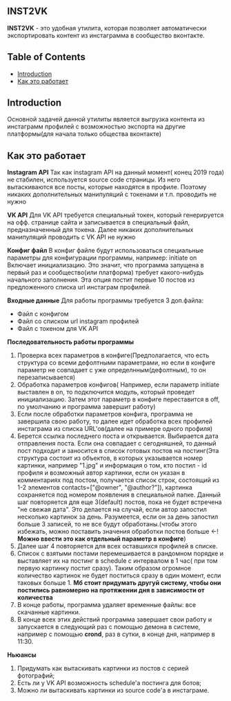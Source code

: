 ## INST2VK

**INST2VK** - это удобная утилита, которая позволяет автоматически экспортировать контент из инстаграмма в сообщество вконтакте.

## Table of Contents

* [Introduction](#introduction)
* [Как это работает](#how-it-works)

## Introduction

Основной задачей данной утилиты является выгрузка контента из инстаграмм профилей с возможностью экспорта на другие платформы(для начала только общества вконтакте)

## Как это работает

**Instagram API**
Так как instagram API на данный момент( конец 2019 года) не стабилен, используется source code страницы. Из него вытаскиваются все посты, которые находятся в профиле. Поэтому никаких дополнительных манипуляций с токенами и т.п. проводить не нужно

**VK API**
Для VK API требуется специальный токен, который генерируется на офф. странице сайта и записывается в специальный файл, предназначенный для токена. Далее никаких дополнительных манипуляций проводить с VK API не нужно

**Конфиг файл**
В конфиг файле будут использоваться специальные параметры для конфигурации программы, например:
initiate on
Включает инициализацию. Это значит, что программа запущена в первый раз и сообщество(или платформа) требует какого-нибудь начального заполнения. Эта опция постит первые 10 постов из предложенного списка url инстаграм профилей. 

**Входные данные**
Для работы программы требуется 3 доп.файла:
* Файл с конфигом
* Файл со списком url instagram профилей
* Файл с токеном для VK API

**Последовательность работы программы**
1. Проверка всех параметров в конфиге(Предполагается, что есть структура со всеми дефолтными параметрами, но если в конфиге параметр не совпадает с уже определнным(дефолтным), то он перезаписывается)
2. Обработка параметров конфигов( Например, если параметр initiate выставлен в on, то подключится модуль, который проведет инициализацию. Затем этот параметр в конфиге переставится в off, по умолчанию и программа завершит работу)
3. Если после обработки параметров конфига, программа не завершила свою работу, то далее идет обработка всех профилей инстаграма из списка URL'ов(далее на примере одного профиля)
4. Берется ссылка последнего поста и открывается. Выбирается дата отправления поста. Если она совпадает с сегодняшней, то данный пост подходит и заносится в список готовых постов на постинг(Эта структура состоит из объектов, в которых указывается номер картинки, например "1.jpg" и информация о том, кто постил - id профиля и возможный автор картинки, если он указан в комментариях под постом, получается список строк, состоящий из 1-2 элементов contacts=["@owner", "@author?"]), картинка сохраняется под номером появления в специальной папке. Данный шаг повторяется для еще 3(default) постов, пока не будет встречена "не свежая дата". Это делается на случай, если автор запостил несколько картинок за день. Разумеется, если он за день запостил больше 3 записей, то не все будут обработаны.(чтобы этого избежать, можно поставить значения обработки постов больше <-! **Можно ввести это как отдельный параметр в конфиге**)
5. Далее шаг 4 повторяется для всех оставшихся профилей в списке.
6. Список с взятыми постами перемешивается в рандомном порядке и выставляет их на постинг в schedule с интервалом в 1 час( при том первую картинку постит сразу). Таким образом огромное количество картинок не будет поститься сразу в один момент, если таковых больше 1. **Мб стоит придумать другуй систему, чтобы они постились равномерно на протяжении дня в зависимости от количества**
7. В конце работы, программа удаляет временные файлы: все скачанные картинки.
8. В конце всех этих действий программа завершает свои работу и запускается в следующий раз с помощью демона в системе, например с помощью **crond**, раз в сутки, в конце дня, например в 11:30.

**Ньюансы**
1. Придумать как вытаскивать картинки из постов с серией фотографий;
2. Есть ли у VK API возможность schedule'а постинга для ботов;
3. Можно ли вытаскивать картинки из source code'a в инстаграме.
